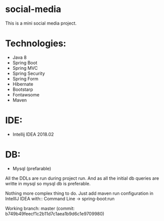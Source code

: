# social-media
This is a mini social media project.

# Technologies:
- Java 8
- Spring Boot
- Spring MVC
- Spring Security
- Spring Form
- Hibernate
- Bootstarp
- Fontawsome
- Maven

# IDE:
- Intellij IDEA 2018.02

# DB:
- Mysql (prefarable)


All the DDLs are run during project run. And as all the initial db queries are writte in mysql so mysql db is preferable.

Nothing more complex thing to do. Just add maven run configuration in IntellIJ IDEA with:: Command Line -> spring-boot:run

Working branch: master (commit: b749b49feecf1c2b11d7c1aea1b9d6c1e9709980)

